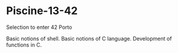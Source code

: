 # Piscine-13-42

<bold>Selection to enter 42 Porto</bold>

Basic notions of shell.
Basic notions of C language.
Development of functions in C.
